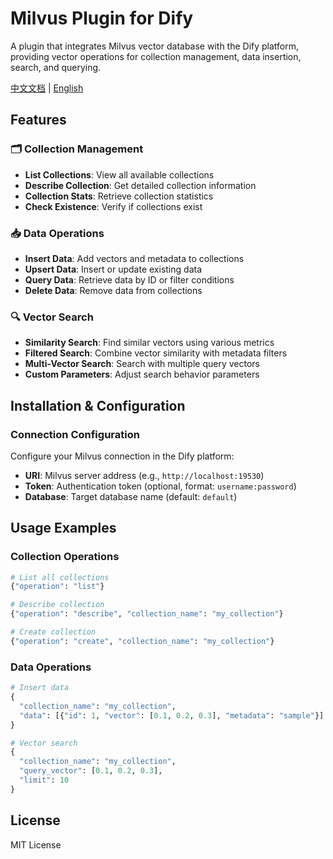 # Milvus Plugin for Dify

A plugin that integrates Milvus vector database with the Dify platform, providing vector operations for collection management, data insertion, search, and querying.

[中文文档](./README_zh.md) | [English](./README.md)

## Features

### 🗂️ Collection Management
- **List Collections**: View all available collections
- **Describe Collection**: Get detailed collection information
- **Collection Stats**: Retrieve collection statistics
- **Check Existence**: Verify if collections exist

### 📥 Data Operations
- **Insert Data**: Add vectors and metadata to collections
- **Upsert Data**: Insert or update existing data
- **Query Data**: Retrieve data by ID or filter conditions
- **Delete Data**: Remove data from collections

### 🔍 Vector Search
- **Similarity Search**: Find similar vectors using various metrics
- **Filtered Search**: Combine vector similarity with metadata filters
- **Multi-Vector Search**: Search with multiple query vectors
- **Custom Parameters**: Adjust search behavior parameters

## Installation & Configuration

### Connection Configuration
Configure your Milvus connection in the Dify platform:

- **URI**: Milvus server address (e.g., `http://localhost:19530`)
- **Token**: Authentication token (optional, format: `username:password`)
- **Database**: Target database name (default: `default`)

## Usage Examples

### Collection Operations
```python
# List all collections
{"operation": "list"}

# Describe collection
{"operation": "describe", "collection_name": "my_collection"}

# Create collection
{"operation": "create", "collection_name": "my_collection"}
```

### Data Operations
```python
# Insert data
{
  "collection_name": "my_collection",
  "data": [{"id": 1, "vector": [0.1, 0.2, 0.3], "metadata": "sample"}]
}

# Vector search
{
  "collection_name": "my_collection",
  "query_vector": [0.1, 0.2, 0.3],
  "limit": 10
}
```

## License

MIT License



